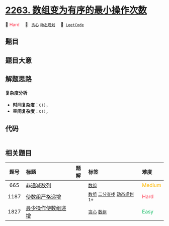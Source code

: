 # [2263. 数组变为有序的最小操作次数](https://leetcode.com/problems/make-array-non-decreasing-or-non-increasing)

🔴 <font color=#ff334b>Hard</font>&emsp; 🔖&ensp; [`贪心`](/tag/greedy.md) [`动态规划`](/tag/dynamic-programming.md)&emsp; 🔗&ensp;[`LeetCode`](https://leetcode.com/problems/make-array-non-decreasing-or-non-increasing)

## 题目




## 题目大意




## 解题思路

#### 复杂度分析

- **时间复杂度**：`O()`，
- **空间复杂度**：`O()`，

## 代码

```javascript

```

## 相关题目

<!-- prettier-ignore -->
| 题号 | 标题 | 题解 | 标签 | 难度 |
| :------: | :------ | :------: | :------ | :------ |
| 665 | [非递减数列](https://leetcode.com/problems/non-decreasing-array) |  |  [`数组`](/tag/array.md) | <font color=#ffb800>Medium</font> |
| 1187 | [使数组严格递增](https://leetcode.com/problems/make-array-strictly-increasing) |  |  [`数组`](/tag/array.md) [`二分查找`](/tag/binary-search.md) [`动态规划`](/tag/dynamic-programming.md) `1+` | <font color=#ff334b>Hard</font> |
| 1827 | [最少操作使数组递增](https://leetcode.com/problems/minimum-operations-to-make-the-array-increasing) |  |  [`贪心`](/tag/greedy.md) [`数组`](/tag/array.md) | <font color=#15bd66>Easy</font> |